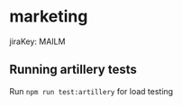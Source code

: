 # marketing

jiraKey: MAILM

## Running artillery tests

Run `npm run test:artillery` for load testing

